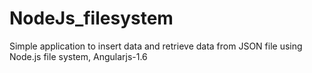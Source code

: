 # NodeJs_filesystem
Simple application to insert data and retrieve data from JSON file using Node.js file system, Angularjs-1.6
